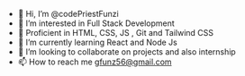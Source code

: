 - 👋 Hi, I’m @codePriestFunzi
- 👀 I’m interested in Full Stack Development
- 🌱 Proficient in HTML, CSS, JS , Git and Tailwind CSS
- 🌱 I’m currently learning React and Node Js
- 💞️ I’m looking to collaborate on projects and also internship
- 📫 How to reach me gfunz56@gmail.com

<!---
codePriestFunzi/codePriestFunzi is a ✨ special ✨ repository because its `README.md` (this file) appears on your GitHub profile.
You can click the Preview link to take a look at your changes.
--->
